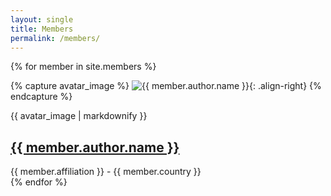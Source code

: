 ```yaml
---
layout: single
title: Members
permalink: /members/
---
```


{% for member in site.members %}

  {% capture avatar_image %} ![{{ member.author.name }}]({{member.author.avatar}}){: .align-right} {% endcapture %}

  {{ avatar_image | markdownify }}
  <div>
    <h2>
      <a href="{{ member.url }}"> {{ member.author.name }}</a>
    </h2>
    {{ member.affiliation }} - {{ member.country }}
  </div>
{% endfor %}
